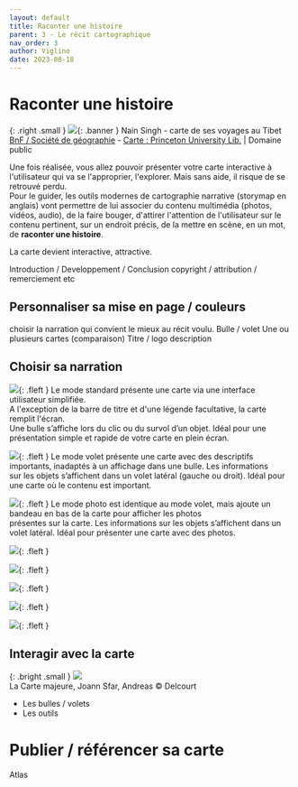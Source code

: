 ```yaml
---
layout: default
title: Raconter une histoire
parent: 3 - Le récit cartographique
nav_order: 3
author: Viglino
date: 2023-08-18
---
```

# Raconter une histoire

{: .right .small }
![](/Macarte-MI/assets/banner/20220513115901000000_nain_singh.jpg){: .banner }
Nain Singh - carte de ses voyages au Tibet   
[BnF / Société de géographie](https://essentiels.bnf.fr/fr/image/49395ee9-36e3-4a20-82a6-0562e55b2230-portrait-nain-singh-et-carte-ses-voyages-tibet) - [Carte : Princeton University Lib.](https://maps.princeton.edu/catalog/princeton-j098zd574) | Domaine public

Une fois réalisée, vous allez pouvoir présenter votre carte interactive à l'utilisateur qui va se l'approprier, l'explorer. Mais sans aide, il risque de se retrouvé perdu.   
Pour le guider, les outils modernes de cartographie narrative (storymap en anglais) vont permettre de lui associer du contenu multimédia (photos, vidéos, audio), de la faire bouger, d'attirer l'attention de l'utilisateur sur le contenu pertinent, sur un endroit précis, de la mettre en scène, en un mot, de **raconter une histoire**.  

La carte devient interactive, attractive. 


Introduction / Developpement / Conclusion
copyright / attribution / remerciement etc

## Personnaliser sa mise en page / couleurs

choisir la narration qui convient le mieux au récit voulu.
Bulle / volet
Une ou plusieurs cartes (comparaison)
Titre / logo
description

## Choisir sa narration

![](/Macarte-MI/assets/img/ch3.3-story-standard.png){: .fleft }
Le mode standard présente une carte via une interface utilisateur simplifiée.  
A l'exception de la barre de titre et d'une légende facultative, la carte remplit l'écran.  
Une bulle s’affiche lors du clic ou du survol d’un objet. Idéal pour une présentation simple et rapide de votre carte en plein écran.

![](/Macarte-MI/assets/img/ch3.3-story-volet.png){: .fleft }
Le mode volet présente une carte avec des descriptifs importants, inadaptés à un affichage dans une bulle. Les informations  
sur les objets s’affichent dans un volet latéral (gauche ou droit). Idéal pour une carte où le contenu est important.

![](/Macarte-MI/assets/img/ch3.3-story-photo.png){: .fleft }
Le mode photo est identique au mode volet, mais ajoute un bandeau en bas de la carte pour afficher les photos  
présentes sur la carte. Les informations sur les objets s’affichent dans un volet latéral. Idéal pour présenter une carte avec des photos.

![](/Macarte-MI/assets/img/ch3.3-story-diapo.png){: .fleft }

![](/Macarte-MI/assets/img/ch3.3-story-etape.png){: .fleft }

![](/Macarte-MI/assets/img/ch3.3-story-onglet.png){: .fleft }

![](/Macarte-MI/assets/img/ch3.3-story-compare.png){: .fleft }

![](/Macarte-MI/assets/img/ch3.3-story-differentiel.png){: .fleft }



## Interagir avec la carte

{: .bright .small }
![](/Macarte-MI/assets/img/ch3.3-donjon.png)   
La Carte majeure, Joann Sfar, Andreas &copy;&nbsp;Delcourt

  * Les bulles / volets
  * Les outils

# Publier / référencer sa carte

Atlas